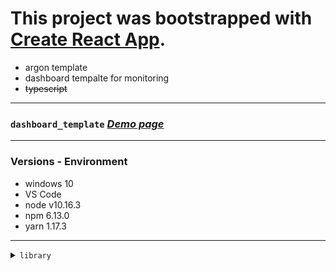 # This project was bootstrapped with [Create React App](https://github.com/facebook/create-react-app).

- argon template
- dashboard tempalte for monitoring
- ~~typescript~~

---
### `dashboard_template` [_Demo page_](https://monsoonp.github.io/dashboard_template "template demo link")
---

### Versions - Environment
- windows 10
- VS Code
- node v10.16.3
- npm 6.13.0
- yarn 1.17.3

---

<details><summary><code>library</code></summary>
  
```
- react-router-dom
- react-redux
- redux-actions
- redux-thunk
- immutable
- prop-types
- classname
- reactstrap
- node-sass
- chart.js
- react-chartjs-2
- react-datePicker
- date-fns
- gh-pages
- etc...
```
</details>

